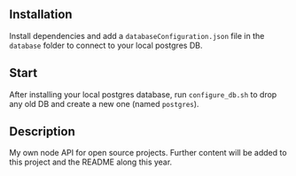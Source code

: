 ## Installation

Install dependencies and add a `databaseConfiguration.json` file in the `database` folder to connect to your local postgres DB.

## Start

After installing your local postgres database, run `configure_db.sh` to drop any old DB and create a new one (named `postgres`).

## Description

My own node API for open source projects. Further content will be added to this project and the README along this year.
